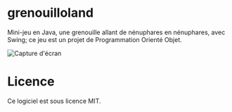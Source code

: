 grenouilloland
==============

Mini-jeu en Java, une grenouille allant de nénuphares en nénuphares, avec Swing; ce jeu est un projet de Programmation Orienté Objet.

![Capture d'écran](https://github.com/alex-87/grenouilloland/screen.png)

Licence
=======

Ce logiciel est sous licence MIT.
